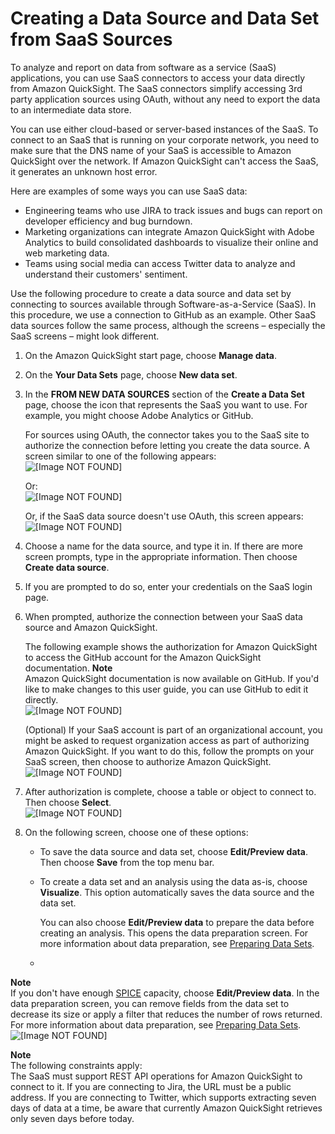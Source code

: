 # Creating a Data Source and Data Set from SaaS Sources<a name="connecting-to-saas-data-sources"></a>

To analyze and report on data from software as a service \(SaaS\) applications, you can use SaaS connectors to access your data directly from Amazon QuickSight\. The SaaS connectors simplify accessing 3rd party application sources using OAuth, without any need to export the data to an intermediate data store\.

You can use either cloud\-based or server\-based instances of the SaaS\. To connect to an SaaS that is running on your corporate network, you need to make sure that the DNS name of your SaaS is accessible to Amazon QuickSight over the network\. If Amazon QuickSight can't access the SaaS, it generates an unknown host error\. 

Here are examples of some ways you can use SaaS data:
+ Engineering teams who use JIRA to track issues and bugs can report on developer efficiency and bug burndown\. 
+ Marketing organizations can integrate Amazon QuickSight with Adobe Analytics to build consolidated dashboards to visualize their online and web marketing data\.
+ Teams using social media can access Twitter data to analyze and understand their customers' sentiment\. 

Use the following procedure to create a data source and data set by connecting to sources available through Software\-as\-a\-Service \(SaaS\)\. In this procedure, we use a connection to GitHub as an example\. Other SaaS data sources follow the same process, although the screens – especially the SaaS screens – might look different\.

1. On the Amazon QuickSight start page, choose **Manage data**\.

1. On the **Your Data Sets** page, choose **New data set**\.

1. In the **FROM NEW DATA SOURCES** section of the **Create a Data Set** page, choose the icon that represents the SaaS you want to use\. For example, you might choose Adobe Analytics or GitHub\.

   For sources using OAuth, the connector takes you to the SaaS site to authorize the connection before letting you create the data source\. A screen similar to one of the following appears:  
![\[Image NOT FOUND\]](http://docs.aws.amazon.com/quicksight/latest/user/images/new-saas-data-source-name-only.png)

   Or:  
![\[Image NOT FOUND\]](http://docs.aws.amazon.com/quicksight/latest/user/images/new-saas-data-source-query.png)

   Or, if the SaaS data source doesn't use OAuth, this screen appears:  
![\[Image NOT FOUND\]](http://docs.aws.amazon.com/quicksight/latest/user/images/new-saas-data-source-not-OAth.png)

1. Choose a name for the data source, and type it in\. If there are more screen prompts, type in the appropriate information\. Then choose **Create data source**\.

1. If you are prompted to do so, enter your credentials on the SaaS login page\.

1. When prompted, authorize the connection between your SaaS data source and Amazon QuickSight\.

   The following example shows the authorization for Amazon QuickSight to access the GitHub account for the Amazon QuickSight documentation\.
**Note**  
Amazon QuickSight documentation is now available on GitHub\. If you'd like to make changes to this user guide, you can use GitHub to edit it directly\.  
![\[Image NOT FOUND\]](http://docs.aws.amazon.com/quicksight/latest/user/images/new-data-source-authorize-saas-github.png)

   \(Optional\) If your SaaS account is part of an organizational account, you might be asked to request organization access as part of authorizing Amazon QuickSight\. If you want to do this, follow the prompts on your SaaS screen, then choose to authorize Amazon QuickSight\.  
![\[Image NOT FOUND\]](http://docs.aws.amazon.com/quicksight/latest/user/images/new-data-source-authorize-saas-github-request-org-access.png)

1. After authorization is complete, choose a table or object to connect to\. Then choose **Select**\.  
![\[Image NOT FOUND\]](http://docs.aws.amazon.com/quicksight/latest/user/images/new-saas-data-source-choose-table-github.png)

1. On the following screen, choose one of these options:
   + To save the data source and data set, choose **Edit/Preview data**\. Then choose **Save** from the top menu bar\.
   + To create a data set and an analysis using the data as\-is, choose **Visualize**\. This option automatically saves the data source and the data set\.

     You can also choose **Edit/Preview data** to prepare the data before creating an analysis\. This opens the data preparation screen\. For more information about data preparation, see [Preparing Data Sets](preparing-data-sets.md)\.
   + 
**Note**  
If you don't have enough [SPICE](welcome.md#spice) capacity, choose **Edit/Preview data**\. In the data preparation screen, you can remove fields from the data set to decrease its size or apply a filter that reduces the number of rows returned\. For more information about data preparation, see [Preparing Data Sets](preparing-data-sets.md)\.  
![\[Image NOT FOUND\]](http://docs.aws.amazon.com/quicksight/latest/user/images/new-saas-data-source-finish.png)

**Note**  
The following constraints apply:  
The SaaS must support REST API operations for Amazon QuickSight to connect to it\.
If you are connecting to Jira, the URL must be a public address\.
If you are connecting to Twitter, which supports extracting seven days of data at a time, be aware that currently Amazon QuickSight retrieves only seven days before today\.
